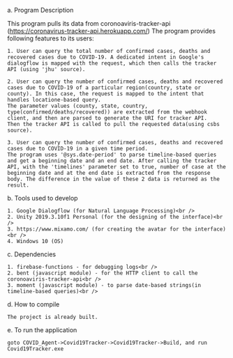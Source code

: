 
a.  Program Description<br /> 

This program pulls its data from coronoaviris-tracker-api (https://coronavirus-tracker-api.herokuapp.com/)
The program provides following features to its users:<br />

    1. User can query the total number of confirmed cases, deaths and recovered cases due to COVID-19. A dedicated intent in Google's dialogflow is mapped with the request, which then calls the tracker API (using 'jhu' source).

    2. User can query the number of confirmed cases, deaths and recovered cases due to COVID-19 of a particular region(country, state or county). In this case, the request is mapped to the intent that handles locatione-based query. 
    The parameter values (county, state, country, type(confirmed/deaths/recovered)) are extracted from the webhook client, and then are parsed to generate the URI for tracker API.
    Then the tracker API is called to pull the requested data(using csbs source). 

    3. User can query the number of confirmed cases, deaths and recovered cases due to COVID-19 in a given time period.
    The program uses '@sys.date-period' to parse timeline-based queries and get a beginning date and an end date. After calling the tracker API, with the 'timelines' parameter set to true, number of case at the beginning date and at the end date is extracted from the response body. The difference in the value of these 2 data is returned as the result.

b.  Tools used to develop<br />

    1. Google Dialogflow (for Natural Language Processing)<br />
    2. Unity 2019.3.10f1 Personal (for the designing of the interface)<br />
    3. https://www.mixamo.com/ (for creating the avatar for the interface)<br />
    4. Windows 10 (OS)

c.  Dependencies<br />

    1. firebase-functions - for debugging logs<br />
    2. bent (javascript module) - for the HTTP client to call the coronoaviris-tracker-api<br />
    3. moment (javascript module) - to parse date-based strings(in timeline-based queries)<br />

d.  How to compile<br />

    The project is already built. 
    
e.  To run the application<br /> 

    goto COVID_Agent->Covid19Tracker->Covid19Tracker->Build, and run  Covid19Tracker.exe      


